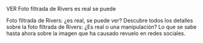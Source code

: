 VER Foto filtrada de Rivers es real se puede 

Foto filtrada de Rivers: ¿es real, se puede ver?
Descubre todos los detalles sobre la foto filtrada de Rivers: ¿Es real o una manipulación? Lo que se sabe hasta ahora sobre la imagen que ha causado revuelo en redes sociales.
